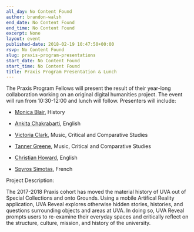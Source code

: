 ```yaml
---
all_day: No Content Found
author: brandon-walsh
end_date: No Content Found
end_time: No Content Found
excerpt: None
layout: event
published-date: 2018-02-19 10:47:50+00:00
rsvp: No Content Found
slug: praxis-program-presentations
start_date: No Content Found
start_time: No Content Found
title: Praxis Program Presentation & Lunch
---
```


The Praxis Program Fellows will present the result of their year-long collaboration working on an original digital humanities project. The event will run from 10:30-12:00 and lunch will follow. Presenters will include:



 	
  * [Monica Blair](http://scholarslab.org/people/), History

 	
  * [Ankita Chakrabarti](http://scholarslab.org/people/), English

 	
  * [Victoria Clark](http://scholarslab.org/people/), Music, Critical and Comparative Studies

 	
  * [Tanner Greene](http://scholarslab.org/people/), Music, Critical and Comparative Studies

 	
  * [Christian Howard](http://scholarslab.org/people/christian-howard/), English

 	
  * [Spyros Simotas](http://scholarslab.org/people/), French




Project Description:




The 2017-2018 Praxis cohort has moved the material history of UVA out of Special Collections and onto Grounds. Using a mobile Artifical Reality application, UVA Reveal explores otherwise hidden stories, histories, and questions surrounding objects and areas at UVA. In doing so, UVA Reveal prompts users to re-examine their everyday spaces and critically reflect on the structure, culture, mission, and history of the university.



